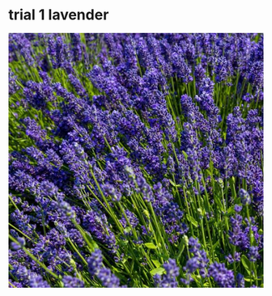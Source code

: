 # trial 1 lavender 

![Image Alt](https://github.com/abellaliedinel602-web/trial1/blob/d09ed46364784f6705731a19e50ee99e18e8c8ce/images%20(1).jpeg)
